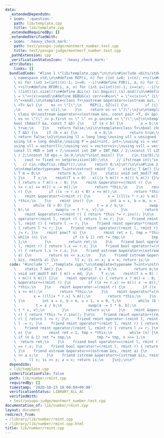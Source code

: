 ```yaml
---
data:
  _extendedDependsOn:
  - icon: ':question:'
    path: lib/template.cpp
    title: lib/template.cpp
  _extendedRequiredBy: []
  _extendedVerifiedWith:
  - icon: ':heavy_check_mark:'
    path: test/yosupo-judge/montmort_number.test.cpp
    title: test/yosupo-judge/montmort_number.test.cpp
  _pathExtension: cpp
  _verificationStatusIcon: ':heavy_check_mark:'
  attributes:
    links: []
  bundledCode: "#line 1 \"lib/template.cpp\"\n\n\n\n#include <bits/stdc++.h>\n\nusing\
    \ namespace std;\n\n#define REP(i, n) for (int i=0; i<(n); ++i)\n#define RREP(i,\
    \ n) for (int i=(int)(n)-1; i>=0; --i)\n#define FOR(i, a, n) for (int i=(a); i<(n);\
    \ ++i)\n#define RFOR(i, a, n) for (int i=(int)(n)-1; i>=(a); --i)\n\n#define SZ(x)\
    \ ((int)(x).size())\n#define ALL(x) (x).begin(),(x).end()\n\n#define DUMP(x) cerr<<#x<<\"\
    \ = \"<<(x)<<endl\n#define DEBUG(x) cerr<<#x<<\" = \"<<(x)<<\" (L\"<<__LINE__<<\"\
    )\"<<endl;\n\ntemplate<class T>\nostream &operator<<(ostream &os, const vector\
    \ <T> &v) {\n    os << \"[\";\n    REP(i, SZ(v)) {\n        if (i) os << \", \"\
    ;\n        os << v[i];\n    }\n    return os << \"]\";\n}\n\ntemplate<class T,\
    \ class U>\nostream &operator<<(ostream &os, const pair <T, U> &p) {\n    return\
    \ os << \"(\" << p.first << \" \" << p.second << \")\";\n}\n\ntemplate<class T>\n\
    bool chmax(T &a, const T &b) {\n    if (a < b) {\n        a = b;\n        return\
    \ true;\n    }\n    return false;\n}\n\ntemplate<class T>\nbool chmin(T &a, const\
    \ T &b) {\n    if (b < a) {\n        a = b;\n        return true;\n    }\n   \
    \ return false;\n}\n\nusing ll = long long;\nusing ull = unsigned long long;\n\
    using ld = long double;\nusing P = pair<int, int>;\nusing vi = vector<int>;\n\
    using vll = vector<ll>;\nusing vvi = vector<vi>;\nusing vvll = vector<vll>;\n\n\
    const ll MOD = 1e9 + 7;\nconst int INF = INT_MAX / 2;\nconst ll LINF = LLONG_MAX\
    \ / 2;\nconst ld eps = 1e-9;\n\n/*\nint main() {\n    cin.tie(0);\n    ios::sync_with_stdio(false);\n\
    \    cout << fixed << setprecision(10);\n\n    // ifstream in(\"in.txt\");\n \
    \   // cin.rdbuf(in.rdbuf());\n\n    return 0;\n}\n*/\n\n\n#line 2 \"lib/number/rmint.cpp\"\
    \n\ntemplate<typename T=int>\nstruct rmint {\n    static T &m() {\n        static\
    \ T m = 0;\n        return m;\n    }\n    static void set_mod(T md) { m() = md;\
    \ }\n    T x;\n    rmint(T x = 0) : x(((x % m()) + m()) % m()) {}\n    rmint operator-()\
    \ { return x ? m()-x : 0; }\n    rmint &operator+=(rmint r) {\n        if ((x\
    \ += r.x) >= m()) x -= m();\n        return *this;\n    }\n    rmint &operator-=(rmint\
    \ r) {\n        if ((x -= r.x) < 0) x += m();\n        return *this;\n    }\n\
    \    rmint &operator*=(rmint r) {\n        x = ((ll)x * r.x) % m();\n        return\
    \ *this;\n    }\n    rmint inv() {\n        int a = x, b = m, u = 1, v = 0, t;\n\
    \        while (b > 0) {\n            t = a / b;\n            swap(a -= t * b,\
    \ b);\n            swap(u -= t * v, v);\n        }\n        return u;\n    }\n\
    \    rmint &operator/=(rmint r) { return *this *= r.inv(); }\n\n    friend rmint\
    \ operator+(rmint l, rmint r) { return l += r; }\n    friend rmint operator-(rmint\
    \ l, rmint r) { return l -= r; }\n    friend rmint operator*(rmint l, rmint r)\
    \ { return l *= r; }\n    friend rmint operator/(rmint l, rmint r) { return l\
    \ /= r; }\n    rmint pow(T n) {\n        rmint ret = 1, tmp = *this;\n       \
    \ while (n) {\n            if (n & 1) ret *= tmp;\n            tmp *= tmp, n >>=\
    \ 1;\n        }\n        return ret;\n    }\n    friend bool operator==(rmint\
    \ l, rmint r) { return l.x == r.x; }\n    friend bool operator!=(rmint l, rmint\
    \ r) { return l.x != r.x; }\n    friend ostream &operator<<(ostream &os, rmint\
    \ a) {\n        return os << a.x;\n    }\n    friend istream &operator>>(istream\
    \ &is, rmint& a) {\n        ll x; is >> x; a = x; return is;\n    }\n};\n\n"
  code: "#include \"../template.cpp\"\n\ntemplate<typename T=int>\nstruct rmint {\n\
    \    static T &m() {\n        static T m = 0;\n        return m;\n    }\n    static\
    \ void set_mod(T md) { m() = md; }\n    T x;\n    rmint(T x = 0) : x(((x % m())\
    \ + m()) % m()) {}\n    rmint operator-() { return x ? m()-x : 0; }\n    rmint\
    \ &operator+=(rmint r) {\n        if ((x += r.x) >= m()) x -= m();\n        return\
    \ *this;\n    }\n    rmint &operator-=(rmint r) {\n        if ((x -= r.x) < 0)\
    \ x += m();\n        return *this;\n    }\n    rmint &operator*=(rmint r) {\n\
    \        x = ((ll)x * r.x) % m();\n        return *this;\n    }\n    rmint inv()\
    \ {\n        int a = x, b = m, u = 1, v = 0, t;\n        while (b > 0) {\n   \
    \         t = a / b;\n            swap(a -= t * b, b);\n            swap(u -=\
    \ t * v, v);\n        }\n        return u;\n    }\n    rmint &operator/=(rmint\
    \ r) { return *this *= r.inv(); }\n\n    friend rmint operator+(rmint l, rmint\
    \ r) { return l += r; }\n    friend rmint operator-(rmint l, rmint r) { return\
    \ l -= r; }\n    friend rmint operator*(rmint l, rmint r) { return l *= r; }\n\
    \    friend rmint operator/(rmint l, rmint r) { return l /= r; }\n    rmint pow(T\
    \ n) {\n        rmint ret = 1, tmp = *this;\n        while (n) {\n           \
    \ if (n & 1) ret *= tmp;\n            tmp *= tmp, n >>= 1;\n        }\n      \
    \  return ret;\n    }\n    friend bool operator==(rmint l, rmint r) { return l.x\
    \ == r.x; }\n    friend bool operator!=(rmint l, rmint r) { return l.x != r.x;\
    \ }\n    friend ostream &operator<<(ostream &os, rmint a) {\n        return os\
    \ << a.x;\n    }\n    friend istream &operator>>(istream &is, rmint& a) {\n  \
    \      ll x; is >> x; a = x; return is;\n    }\n};\n\n"
  dependsOn:
  - lib/template.cpp
  isVerificationFile: false
  path: lib/number/rmint.cpp
  requiredBy: []
  timestamp: '2020-10-23 18:09:04+09:00'
  verificationStatus: LIBRARY_ALL_AC
  verifiedWith:
  - test/yosupo-judge/montmort_number.test.cpp
documentation_of: lib/number/rmint.cpp
layout: document
redirect_from:
- /library/lib/number/rmint.cpp
- /library/lib/number/rmint.cpp.html
title: lib/number/rmint.cpp
---
```

